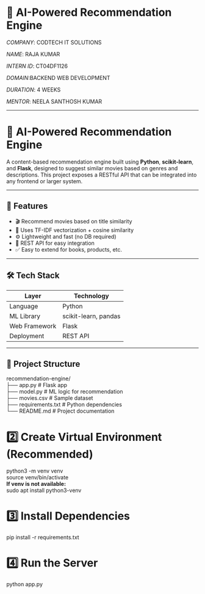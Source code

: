 # 🤖 AI-Powered Recommendation Engine

*COMPANY*: CODTECH IT SOLUTIONS

*NAME*: RAJA KUMAR

*INTERN ID*: CT04DF1126

*DOMAIN*:BACKEND WEB DEVELOPMENT

*DURATION*: 4 WEEKS

*MENTOR*: NEELA SANTHOSH KUMAR

------------------------------------------------------------------------------------------

# 🤖 AI-Powered Recommendation Engine

A content-based recommendation engine built using **Python**, **scikit-learn**, and **Flask**, designed to suggest similar movies based on genres and descriptions. This project exposes a RESTful API that can be integrated into any frontend or larger system.

---

## 🚀 Features

- 🎬 Recommend movies based on title similarity
- 📄 Uses TF-IDF vectorization + cosine similarity
- ⚙️ Lightweight and fast (no DB required)
- 🔗 REST API for easy integration
- ✅ Easy to extend for books, products, etc.

---

## 🛠 Tech Stack

| Layer         | Technology          |
|---------------|---------------------|
| Language      | Python              |
| ML Library    | scikit-learn, pandas|
| Web Framework | Flask               |
| Deployment    | REST API            |

---

## 📁 Project Structure

recommendation-engine/ <br>
├── app.py # Flask app <br>
├── model.py # ML logic for recommendation <br>
├── movies.csv # Sample dataset <br>
├── requirements.txt # Python dependencies <br>
└── README.md # Project documentation <br> 

# 2️⃣ Create Virtual Environment (Recommended)
  python3 -m venv venv <br>
  source venv/bin/activate <br>
  **If venv is not available:** <br>
   sudo apt install python3-venv

# 3️⃣ Install Dependencies
  pip install -r requirements.txt

# 4️⃣ Run the Server
 python app.py
